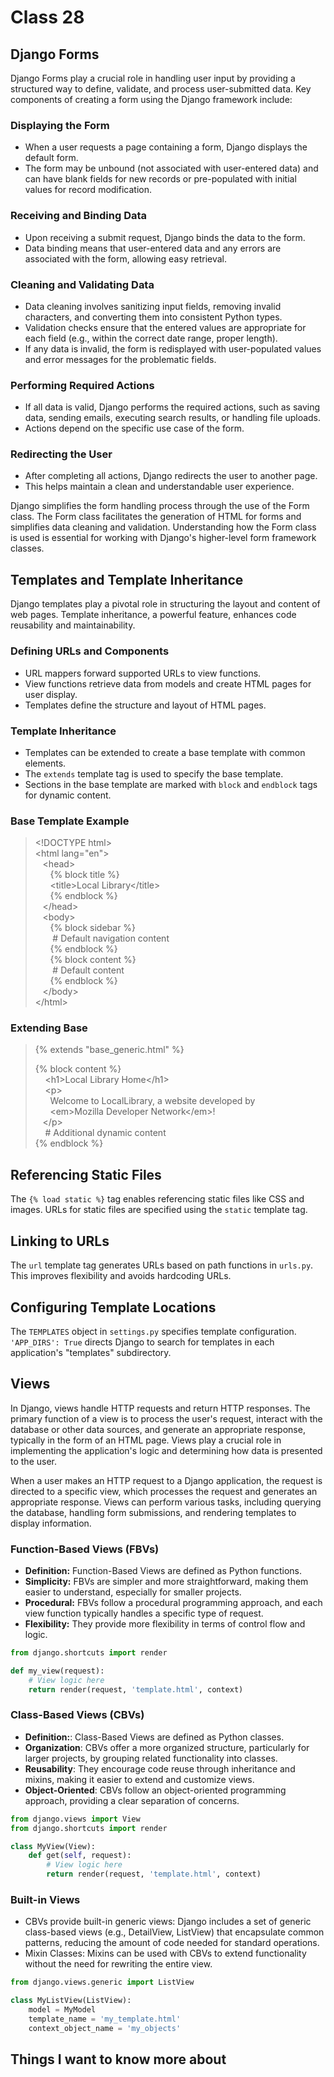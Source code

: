 # Class 28

## Django Forms

Django Forms play a crucial role in handling user input by providing a structured way to define, validate, and process user-submitted data. Key components of creating a form using the Django framework include:

### Displaying the Form

- When a user requests a page containing a form, Django displays the default form.
- The form may be unbound (not associated with user-entered data) and can have blank fields for new records or pre-populated with initial values for record modification.

### Receiving and Binding Data

- Upon receiving a submit request, Django binds the data to the form.
- Data binding means that user-entered data and any errors are associated with the form, allowing easy retrieval.

### Cleaning and Validating Data

- Data cleaning involves sanitizing input fields, removing invalid characters, and converting them into consistent Python types.
- Validation checks ensure that the entered values are appropriate for each field (e.g., within the correct date range, proper length).
- If any data is invalid, the form is redisplayed with user-populated values and error messages for the problematic fields.

### Performing Required Actions

- If all data is valid, Django performs the required actions, such as saving data, sending emails, executing search results, or handling file uploads.
- Actions depend on the specific use case of the form.

### Redirecting the User

- After completing all actions, Django redirects the user to another page.
- This helps maintain a clean and understandable user experience.

Django simplifies the form handling process through the use of the Form class. The Form class facilitates the generation of HTML for forms and simplifies data cleaning and validation. Understanding how the Form class is used is essential for working with Django's higher-level form framework classes.

## Templates and Template Inheritance

Django templates play a pivotal role in structuring the layout and content of web pages. Template inheritance, a powerful feature, enhances code reusability and maintainability.

### Defining URLs and Components
- URL mappers forward supported URLs to view functions.
- View functions retrieve data from models and create HTML pages for user display.
- Templates define the structure and layout of HTML pages.

### Template Inheritance

- Templates can be extended to create a base template with common elements.
- The `extends` template tag is used to specify the base template.
- Sections in the base template are marked with `block` and `endblock` tags for dynamic content.

### Base Template Example

> \<!DOCTYPE html>  
> \<html lang="en">  
> &nbsp; &nbsp;\<head>  
> &nbsp; &nbsp;&nbsp; &nbsp;\{% block title %}  
> &nbsp; &nbsp;&nbsp; &nbsp;\<title>Local Library\</title>  
> &nbsp; &nbsp;&nbsp; &nbsp;\{% endblock %}  
> &nbsp; &nbsp;\</head>  
> &nbsp; &nbsp;\<body>  
> &nbsp; &nbsp;&nbsp; &nbsp;\{% block sidebar %}  
> &nbsp; &nbsp;&nbsp; &nbsp;  # Default navigation content  
> &nbsp; &nbsp;&nbsp; &nbsp;\{% endblock %}  
> &nbsp; &nbsp;&nbsp; &nbsp;\{% block content %}  
> &nbsp; &nbsp;&nbsp; &nbsp; # Default content  
> &nbsp; &nbsp;&nbsp; &nbsp;\{% endblock %}  
> &nbsp; &nbsp;\</body>  
>\</html>

### Extending Base

> \{% extends "base_generic.html" %}  
>   
> \{% block content %}  
> &nbsp; &nbsp; \<h1>Local Library Home\</h1>  
> &nbsp; &nbsp; \<p>  
> &nbsp; &nbsp;&nbsp; &nbsp;Welcome to LocalLibrary, a website developed by  
> &nbsp; &nbsp;&nbsp; &nbsp;\<em>Mozilla Developer Network\</em>!  
> &nbsp; &nbsp;\</p>  
> &nbsp; &nbsp; # Additional dynamic content   
> \{% endblock %}  

## Referencing Static Files

The `{% load static %}` tag enables referencing static files like CSS and images. URLs for static files are specified using the `static` template tag.

## Linking to URLs

The `url` template tag generates URLs based on path functions in `urls.py`. This improves flexibility and avoids hardcoding URLs.

## Configuring Template Locations

The `TEMPLATES` object in `settings.py` specifies template configuration. `'APP_DIRS': True` directs Django to search for templates in each application's "templates" subdirectory.

## Views

In Django, views handle HTTP requests and return HTTP responses. The primary function of a view is to process the user's request, interact with the database or other data sources, and generate an appropriate response, typically in the form of an HTML page. Views play a crucial role in implementing the application's logic and determining how data is presented to the user.

When a user makes an HTTP request to a Django application, the request is directed to a specific view, which processes the request and generates an appropriate response. Views can perform various tasks, including querying the database, handling form submissions, and rendering templates to display information.

### Function-Based Views (FBVs)

- **Definition:** Function-Based Views are defined as Python functions.
- **Simplicity:** FBVs are simpler and more straightforward, making them easier to understand, especially for smaller projects.
- **Procedural:** FBVs follow a procedural programming approach, and each view function typically handles a specific type of request.
- **Flexibility:** They provide more flexibility in terms of control flow and logic.

```python
from django.shortcuts import render

def my_view(request):
    # View logic here
    return render(request, 'template.html', context)
```

### Class-Based Views (CBVs)

- **Definition:**: Class-Based Views are defined as Python classes.
- **Organization**: CBVs offer a more organized structure, particularly for larger projects, by grouping related functionality into classes.
- **Reusability**: They encourage code reuse through inheritance and mixins, making it easier to extend and customize views.
- **Object-Oriented**: CBVs follow an object-oriented programming approach, providing a clear separation of concerns.

```python
from django.views import View
from django.shortcuts import render

class MyView(View):
    def get(self, request):
        # View logic here
        return render(request, 'template.html', context)
```

### Built-in Views

- CBVs provide built-in generic views: Django includes a set of generic class-based views (e.g., DetailView, ListView) that encapsulate common patterns, reducing the amount of code needed for standard operations.
- Mixin Classes: Mixins can be used with CBVs to extend functionality without the need for rewriting the entire view.

```python
from django.views.generic import ListView

class MyListView(ListView):
    model = MyModel
    template_name = 'my_template.html'
    context_object_name = 'my_objects'
```

## Things I want to know more about
